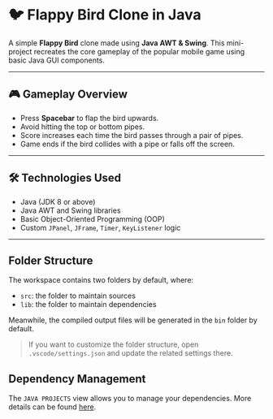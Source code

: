 # 🐦 Flappy Bird Clone in Java

A simple **Flappy Bird** clone made using **Java AWT & Swing**. This mini-project recreates the core gameplay of the popular mobile game using basic Java GUI components.

---

## 🎮 Gameplay Overview

- Press **Spacebar** to flap the bird upwards.
- Avoid hitting the top or bottom pipes.
- Score increases each time the bird passes through a pair of pipes.
- Game ends if the bird collides with a pipe or falls off the screen.

---

## 🛠️ Technologies Used

- Java (JDK 8 or above)
- Java AWT and Swing libraries
- Basic Object-Oriented Programming (OOP)
- Custom `JPanel`, `JFrame`, `Timer`, `KeyListener` logic

---

## Folder Structure

The workspace contains two folders by default, where:

- `src`: the folder to maintain sources
- `lib`: the folder to maintain dependencies

Meanwhile, the compiled output files will be generated in the `bin` folder by default.

> If you want to customize the folder structure, open `.vscode/settings.json` and update the related settings there.

## Dependency Management

The `JAVA PROJECTS` view allows you to manage your dependencies. More details can be found [here](https://github.com/microsoft/vscode-java-dependency#manage-dependencies).
